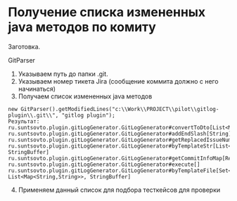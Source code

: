 # Получение списка измененных java методов по комиту 

Заготовка.

GitParser

1. Указываем путь до папки .git. 
2. Указываем номер тикета Jira (сообщение коммита должно с него начинаться)
3. Получаем список измененных java методов
```
new GitParser().getModifiedLines("c:\\Work\\PROJECT\\pilot\\gitlog-plugin\\.git\\", "gitlog plugin");
Результат:
ru.suntsovto.plugin.gitLogGenerator.GitLogGenerator#convertToDto[List<Map<String,String>>]
ru.suntsovto.plugin.gitLogGenerator.GitLogGenerator#addEndSlash[String]
ru.suntsovto.plugin.gitLogGenerator.GitLogGenerator#getReplacedIssueNumberToJiraUrl[String]
ru.suntsovto.plugin.gitLogGenerator.GitLogGenerator#byTemplateStr[List<Map<String,String>>, StringBuffer]
ru.suntsovto.plugin.gitLogGenerator.GitLogGenerator#getCommitInfoMap[RevCommit]
ru.suntsovto.plugin.gitLogGenerator.GitLogGenerator#execute[]
ru.suntsovto.plugin.gitLogGenerator.GitLogGenerator#byTemplateFile[Set<String>, List<Map<String,String>>, StringBuffer]
```
4. Применяем данный список для подбора тесткейсов для проверки
